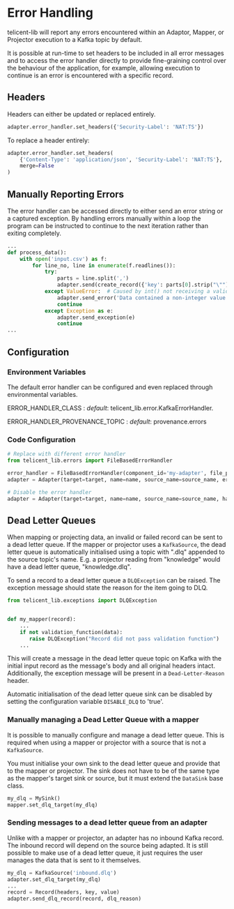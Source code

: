 # Error Handling

telicent-lib will report any errors encountered within an Adaptor, Mapper, or Projector execution to a Kafka topic by default. 

It is possible at run-time to set headers to be included in all error messages and to access the error handler directly to provide fine-graining control over the behaviour of the application, for example, allowing execution to continue is an error is encountered with a specific record.

## Headers

Headers can either be updated or replaced entirely. 

```python
adapter.error_handler.set_headers({'Security-Label': 'NAT:TS'})
```

To replace a header entirely:

```python
adapter.error_handler.set_headers(
    {'Content-Type': 'application/json', 'Security-Label': 'NAT:TS'},
    merge=False
)
```

## Manually Reporting Errors

The error handler can be accessed directly to either send an error string or a captured exception. By handling errors manually within a loop the program can be instructed to continue to the next iteration rather than exiting completely.

```python
...
def process_data():
    with open('input.csv') as f:
        for line_no, line in enumerate(f.readlines()):
            try:
                parts = line.split(',')
                adapter.send(create_record({'key': parts[0].strip("\""), 'value': int(parts[1])}))
            except ValueError:  # Caused by int() not receiving a valid integer value
                adapter.send_error('Data contained a non-integer value', error_type='DataError', level=ErrorLevel.INFO)
                continue
            except Exception as e:
                adapter.send_exception(e)
                continue
...
```


## Configuration

### Environment Variables

The default error handler can be configured and even replaced through environmental variables.

ERROR_HANDLER_CLASS
    : *default*: telicent_lib.error.KafkaErrorHandler.

ERROR_HANDLER_PROVENANCE_TOPIC
    : *default*: provenance.errors


### Code Configuration

```python
# Replace with different error handler
from telicent_lib.errors import FileBasedErrorHandler

error_handler = FileBasedErrorHandler(component_id='my-adapter', file_path='errors.log')
adapter = Adapter(target=target, name=name, source_name=source_name, error_handler=error_handler)

# Disable the error handler
adapter = Adapter(target=target, name=name, source_name=source_name, has_error_handler=False)
```


## Dead Letter Queues

When mapping or projecting data, an invalid or failed record can be sent to a dead letter queue. If the mapper or 
projector uses a `KafkaSource`, the dead letter queue is automatically initialised using a topic with ".dlq" appended to the 
source topic's name. E.g. a projector reading from "knowledge" would have a dead letter queue, "knowledge.dlq".

To send a record to a dead letter queue a `DLQException` can be raised. The exception message should state the reason 
for the item going to DLQ.

```python
from telicent_lib.exceptions import DLQException


def my_mapper(record):
    ...
    if not validation_function(data):
       raise DLQException("Record did not pass validation function") 
    ... 
```

This will create a message in the dead letter queue topic on Kafka with the initial input record as the message's
body and all original headers intact. Additionally, the exception message will be present in a `Dead-Letter-Reason` 
header.

Automatic initialisation of the dead letter queue sink can be disabled by setting the configuration variable 
`DISABLE_DLQ` to 'true'.


### Manually managing a Dead Letter Queue with a mapper

It is possible to manually configure and manage a dead letter queue. This is required when using
a mapper or projector with a source that is not a `KafkaSource`.

You must initialise your own sink to the dead letter queue and provide that to the mapper or projector. 
The sink does not have to be of the same type as the mapper's target sink or source, but it must extend the 
`DataSink` base class.

```python
my_dlq = MySink()
mapper.set_dlq_target(my_dlq)
```

### Sending messages to a dead letter queue from an adapter

Unlike with a mapper or projector, an adapter has no inbound Kafka record. The inbound record will depend
on the source being adapted. It is still possible to make use of a dead letter queue, it just 
requires the user manages the data that is sent to it themselves.

```python
my_dlq = KafkaSource('inbound.dlq')
adapter.set_dlq_target(my_dlq)
...
record = Record(headers, key, value)
adapter.send_dlq_record(record, dlq_reason)
```
